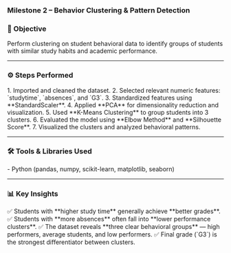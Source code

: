 <h3>Milestone 2 – Behavior Clustering & Pattern Detection</h3>

<h3>🎯 Objective</h3>
Perform clustering on student behavioral data to identify groups of students with similar study habits and academic performance.

---

<h3>⚙️ Steps Performed</h3>
1. Imported and cleaned the dataset.  
2. Selected relevant numeric features: `studytime`, `absences`, and `G3`.  
3. Standardized features using **StandardScaler**.  
4. Applied **PCA** for dimensionality reduction and visualization.  
5. Used **K-Means Clustering** to group students into 3 clusters.  
6. Evaluated the model using **Elbow Method** and **Silhouette Score**.  
7. Visualized the clusters and analyzed behavioral patterns.

---

<h3>🛠️ Tools & Libraries Used</h3>
- Python (pandas, numpy, scikit-learn, matplotlib, seaborn)

---

<h3>📊 Key Insights</h3>
✅ Students with **higher study time** generally achieve **better grades**.  
✅ Students with **more absences** often fall into **lower performance clusters**.  
✅ The dataset reveals **three clear behavioral groups** — high performers, average students, and low performers.  
✅ Final grade (`G3`) is the strongest differentiator between clusters.
